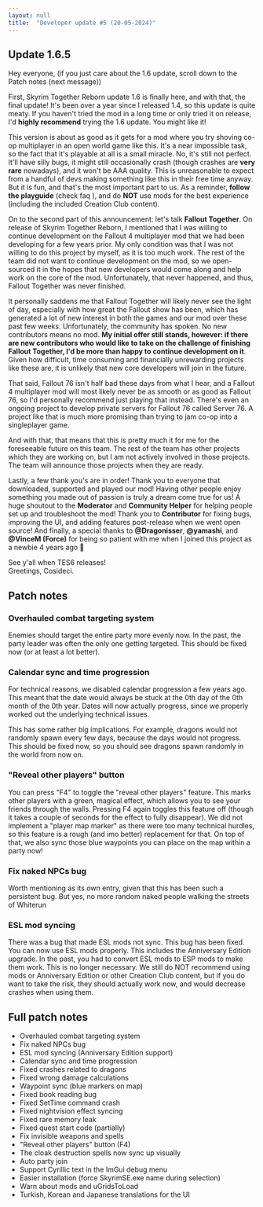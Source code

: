 ```yaml
---
layout: null
title:  "Developer update #5 (20-05-2024)"
---
```


## Update 1.6.5

Hey everyone, (if you just care about the 1.6 update, scroll down to the Patch notes (next message))

First, Skyrim Together Reborn update 1.6 is finally here, and with that, the final update! It's been over a year since I released 1.4, so this update is quite meaty. If you haven't tried the mod in a long time or only tried it on release, I'd <b>highly recommend</b> trying the 1.6 update. You might like it!

This version is about as good as it gets for a mod where you try shoving co-op multiplayer in an open world game like this. It's a near impossible task, so the fact that it's playable at all is a small miracle. No, it's still not perfect. It'll have silly bugs, it might still occasionally crash (though crashes are <b>very rare</b> nowadays), and it won't be AAA quality. This is unreasonable to expect from a handful of devs making something like this in their free time anyway. But it is fun, and that's the most important part to us. As a reminder, <b>follow the playguide</b> (check ⁠faq ), and do <b>NOT</b> use mods for the best experience (including the included Creation Club content).

On to the second part of this announcement: let's talk <b>Fallout Together</b>. On release of Skyrim Together Reborn, I mentioned that I was willing to continue development on the Fallout 4 multiplayer mod that we had been developing for a few years prior. My only condition was that I was not willing to do this project by myself, as it is too much work. The rest of the team did not want to continue development on the mod, so we open-sourced it in the hopes that new developers would come along and help work on the core of the mod. Unfortunately, that never happened, and thus, Fallout Together was never finished.

It personally saddens me that Fallout Together will likely never see the light of day, especially with how great the Fallout show has been, which has generated a lot of new interest in both the games and our mod over these past few weeks. Unfortunately, the community has spoken. No new contributors means no mod. <b>My initial offer still stands, however: if there are new contributors who would like to take on the challenge of finishing Fallout Together, I'd be more than happy to continue development on it</b>. Given how difficult, time consuming and financially unrewarding projects like these are, it is unlikely that new core developers will join in the future.

That said, Fallout 76 isn't half bad these days from what I hear, and a Fallout 4 multiplayer mod will most likely never be as smooth or as good as Fallout 76, so I'd personally recommend just playing that instead. There's even an ongoing project to develop private servers for Fallout 76 called Server 76. A project like that is much more promising than trying to jam co-op into a singleplayer game.

And with that, that means that this is pretty much it for me for the foreseeable future on this team. The rest of the team has other projects which they are working on, but I am not actively involved in those projects. The team will announce those projects when they are ready.

Lastly, a few thank you's are in order! Thank you to everyone that downloaded, supported and played our mod! Having other people enjoy something you made out of passion is truly a dream come true for us! A huge shoutout to the <b>Moderator</b> and <b>Community Helper</b> for helping people set up and troubleshoot the mod! Thank you to <b>Contributor</b> for fixing bugs, improving the UI, and adding features post-release when we went open source! And finally, a special thanks to <b>@Dragonisser</b>, <b>@yamashi</b>, and <b>@VinceM (Force)</b> for being so patient with me when I joined this project as a newbie 4 years ago 🙂

See y'all when TES6 releases!<br>
Greetings, Cosideci.

## Patch notes

### Overhauled combat targeting system

Enemies should target the entire party more evenly now. In the past, the party leader was often the only one getting targeted. This should be fixed now (or at least a lot better).

### Calendar sync and time progression
For technical reasons, we disabled calendar progression a few years ago. This meant that the date would always be stuck at the 0th day of the 0th month of the 0th year. Dates will now actually progress, since we properly worked out the underlying technical issues.

This has some rather big implications. For example, dragons would not randomly spawn every few days, because the days would not progress. This should be fixed now, so you should see dragons spawn randomly in the world from now on.

### "Reveal other players" button
You can press "F4" to toggle the "reveal other players" feature. This marks other players with a green, magical effect, which allows you to see your friends through the walls. Pressing F4 again toggles this feature off (though it takes a couple of seconds for the effect to fully disappear). We did not implement a "player map marker" as there were too many technical hurdles, so this feature is a rough (and imo better) replacement for that. On top of that, we also sync those blue waypoints you can place on the map within a party now!

### Fix naked NPCs bug
Worth mentioning as its own entry, given that this has been such a persistent bug. But yes, no more random naked people walking the streets of Whiterun

### ESL mod syncing
There was a bug that made ESL mods not sync. This bug has been fixed. You can now use ESL mods properly. This includes the Anniversary Edition upgrade. In the past, you had to convert ESL mods to ESP mods to make them work. This is no longer necessary. We still do NOT recommend using mods or Anniversary Edition or other Creation Club content, but if you do want to take the risk, they should actually work now, and would decrease crashes when using them.

## Full patch notes
* Overhauled combat targeting system
* Fix naked NPCs bug
* ESL mod syncing (Anniversary Edition support)
* Calendar sync and time progression
* Fixed crashes related to dragons
* Fixed wrong damage calculations
* Waypoint sync (blue markers on map)
* Fixed book reading bug
* Fixed SetTime command crash
* Fixed nightvision effect syncing
* Fixed rare memory leak
* Fixed quest start code (partially)
* Fix invisible weapons and spells
* "Reveal other players" button (F4)
* The cloak destruction spells now sync up visually
* Auto party join
* Support Cyrillic text in the ImGui debug menu
* Easier installation (force SkyrimSE.exe name during selection)
* Warn about mods and uGridsToLoad
* Turkish, Korean and Japanese translations for the UI
